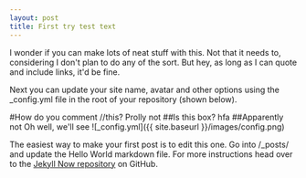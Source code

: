 ```yaml
---
layout: post
title: First try test text
---
```


I wonder if you can make lots of neat stuff with this. Not that it needs to, considering I don't plan to do any of the sort. But hey, as long as I can quote and include links, it'd be fine.

Next you can update your site name, avatar and other options using the _config.yml file in the root of your repository (shown below).

#How do you comment
//this? Prolly not
##Is this box?
hfa
##Apparently not
Oh well, we'll see
![_config.yml]({{ site.baseurl }}/images/config.png)

The easiest way to make your first post is to edit this one. Go into /_posts/ and update the Hello World markdown file. For more instructions head over to the [Jekyll Now repository](https://github.com/barryclark/jekyll-now) on GitHub.
